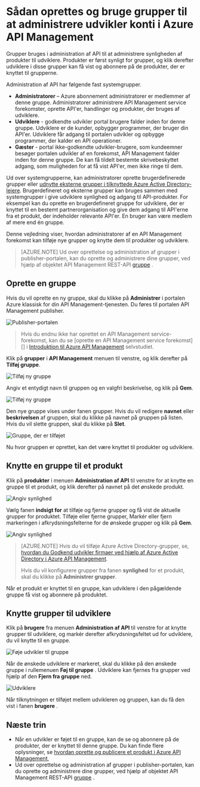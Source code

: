 <properties 
    pageTitle="Sådan oprettes og bruge grupper til at administrere udvikler konti i Azure API Management" 
    description="Lær, hvordan du administrere udvikler konti ved hjælp af grupper i Azure API Management" 
    services="api-management" 
    documentationCenter="" 
    authors="steved0x" 
    manager="erikre" 
    editor=""/>

<tags 
    ms.service="api-management" 
    ms.workload="mobile" 
    ms.tgt_pltfrm="na" 
    ms.devlang="na" 
    ms.topic="article" 
    ms.date="10/25/2016" 
    ms.author="sdanie"/>

# <a name="how-to-create-and-use-groups-to-manage-developer-accounts-in-azure-api-management"></a>Sådan oprettes og bruge grupper til at administrere udvikler konti i Azure API Management

Grupper bruges i administration af API til at administrere synligheden af produkter til udviklere. Produkter er først synligt for grupper, og klik derefter udviklere i disse grupper kan få vist og abonnere på de produkter, der er knyttet til grupperne. 

Administration af API har følgende fast systemgrupper.

-   **Administratorer** – Azure abonnement administratorer er medlemmer af denne gruppe. Administratorer administrere API Management service forekomster, oprette API'er, handlinger og produkter, der bruges af udviklere.
-   **Udviklere** - godkendte udvikler portal brugere falder inden for denne gruppe. Udviklere er de kunder, opbygger programmer, der bruger din API'er. Udviklere får adgang til portalen udvikler og opbygge programmer, der kalder en API operationer.
-   **Gæster** - portal ikke-godkendte udvikler-brugere, som kundeemner besøger portalen udvikler af en forekomst, API Management falder inden for denne gruppe. De kan få tildelt bestemte skrivebeskyttet adgang, som muligheden for at få vist API'er, men ikke ringe til dem.

Ud over systemgrupperne, kan administratorer oprette brugerdefinerede grupper eller [udnytte eksterne grupper i tilknyttede Azure Active Directory-lejere][]. Brugerdefineret og eksterne grupper kan bruges sammen med systemgrupper i give udviklere synlighed og adgang til API-produkter. For eksempel kan du oprette en brugerdefineret gruppe for udviklere, der er knyttet til en bestemt partnerorganisation og give dem adgang til API'erne fra et produkt, der indeholder relevante API'er. En bruger kan være medlem af mere end én gruppe.

Denne vejledning viser, hvordan administratorer af en API Management forekomst kan tilføje nye grupper og knytte dem til produkter og udviklere.

>[AZURE.NOTE] Ud over oprettelse og administration af grupper i publisher-portalen, kan du oprette og administrere dine grupper, ved hjælp af objektet API Management REST-API [gruppe](https://msdn.microsoft.com/library/azure/dn776329.aspx) .

## <a name="create-group"> </a>Oprette en gruppe

Hvis du vil oprette en ny gruppe, skal du klikke på **Administrer** i portalen Azure klassisk for din API Management-tjenesten. Du føres til portalen API Management publisher.

![Publisher-portalen][api-management-management-console]

>Hvis du endnu ikke har oprettet en API Management service-forekomst, kan du se [oprette en API Management service forekomst][] i [Introduktion til Azure API Management][] selvstudiet.

Klik på **grupper** i **API Management** menuen til venstre, og klik derefter på **Tilføj gruppe**.

![Tilføj ny gruppe][api-management-add-group]

Angiv et entydigt navn til gruppen og en valgfri beskrivelse, og klik på **Gem**.

![Tilføj ny gruppe][api-management-add-group-window]

Den nye gruppe vises under fanen grupper. Hvis du vil redigere **navnet** eller **beskrivelsen** af gruppen, skal du klikke på navnet på gruppen på listen. Hvis du vil slette gruppen, skal du klikke på **Slet**.

![Gruppe, der er tilføjet][api-management-new-group]

Nu hvor gruppen er oprettet, kan det være knyttet til produkter og udviklere.

## <a name="associate-group-product"> </a>Knytte en gruppe til et produkt

Klik på **produkter** i menuen **Administration af API** til venstre for at knytte en gruppe til et produkt, og klik derefter på navnet på det ønskede produkt.

![Angiv synlighed][api-management-add-group-to-product]

Vælg fanen **indsigt for** at tilføje og fjerne grupper og få vist de aktuelle grupper for produktet. Tilføje eller fjerne grupper, Markér eller fjern markeringen i afkrydsningsfelterne for de ønskede grupper og klik på **Gem**.

![Angiv synlighed][api-management-add-group-to-product-visibility]

>[AZURE.NOTE] Hvis du vil tilføje Azure Active Directory-grupper, se, [hvordan du Godkend udvikler firmaer ved hjælp af Azure Active Directory i Azure API Management](api-management-howto-aad.md).
>
>Hvis du vil konfigurere grupper fra fanen **synlighed** for et produkt, skal du klikke på **Administrer grupper**.

Når et produkt er knyttet til en gruppe, kan udviklere i den pågældende gruppe få vist og abonnere på produktet.

## <a name="associate-group-developer"> </a>Knytte grupper til udviklere

Klik på **brugere** fra menuen **Administration af API** til venstre for at knytte grupper til udviklere, og markér derefter afkrydsningsfeltet ud for udviklere, du vil knytte til en gruppe.

![Føje udvikler til gruppe][api-management-add-group-to-developer]

Når de ønskede udviklere er markeret, skal du klikke på den ønskede gruppe i rullemenuen **Føj til gruppe** . Udviklere kan fjernes fra grupper ved hjælp af den **Fjern fra gruppe** ned. 

![Udviklere][api-management-add-group-to-developer-saved]

Når tilknytningen er tilføjet mellem udvikleren og gruppen, kan du få den vist i fanen **brugere** .


## <a name="next-steps"> </a>Næste trin

-   Når en udvikler er føjet til en gruppe, kan de se og abonnere på de produkter, der er knyttet til denne gruppe. Du kan finde flere oplysninger, se [hvordan oprette og publicere et produkt i Azure API Management][],
-   Ud over oprettelse og administration af grupper i publisher-portalen, kan du oprette og administrere dine grupper, ved hjælp af objektet API Management REST-API [gruppe](https://msdn.microsoft.com/library/azure/dn776329.aspx) .


[api-management-management-console]: ./media/api-management-howto-create-groups/api-management-management-console.png
[api-management-add-group]: ./media/api-management-howto-create-groups/api-management-add-group.png
[api-management-add-group-window]: ./media/api-management-howto-create-groups/api-management-add-group-window.png
[api-management-new-group]: ./media/api-management-howto-create-groups/api-management-new-group.png
[api-management-add-group-to-product]: ./media/api-management-howto-create-groups/api-management-add-group-to-product.png
[api-management-add-group-to-product-visibility]: ./media/api-management-howto-create-groups/api-management-add-group-to-product-visibility.png
[api-management-add-group-to-developer]: ./media/api-management-howto-create-groups/api-management-add-group-to-developer.png
[api-management-add-group-to-developer-saved]: ./media/api-management-howto-create-groups/api-management-add-group-to-developer-saved.png

[api-management-]: ./media/api-management-howto-create-groups/api-management-.png

[Create a group]: #create-group
[Associate a group with a product]: #associate-group-product
[Associate groups with developers]: #associate-group-developer
[Next steps]: #next-steps

[Hvordan oprette og publicere et produkt i Azure API Management]: api-management-howto-add-products.md

[Introduktion til Azure API Management]: api-management-get-started.md
[Oprette en API Management service-forekomst]: api-management-get-started.md#create-service-instance
[udnytte eksterne grupper i tilknyttede Azure Active Directory-lejere]: api-management-howto-aad.md#how-to-add-an-external-azure-active-directory-group
